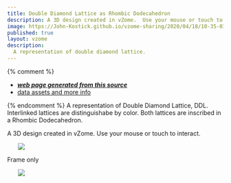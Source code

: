 ```yaml
---
title: Double Diamond Lattice as Rhombic Dodecahedron
description: A 3D design created in vZome.  Use your mouse or touch to interact.
image: https://John-Kostick.github.io/vzome-sharing/2020/04/18/10-35-01-DDL-as-RD/DDL-as-RD.png
published: true
layout: vzome
description:
  A representation of double diamond lattice.
---
```


{% comment %}
 - [***web page generated from this source***](<https://John-Kostick.github.io/vzome-sharing/2020/04/18/DDL-as-RD-10-35-01.html>)
 - [data assets and more info](<https://github.com/John-Kostick/vzome-sharing/tree/main/2020/04/18/10-35-01-DDL-as-RD/>)
 
{% endcomment %}
  A representation of Double Diamond Lattice, DDL. Interlinked lattices are distinguishabe by color. Both lattices are inscribed in a Rhombic Dodecahedron.  

A 3D design created in vZome.  Use your mouse or touch to interact.

<vzome-viewer style="width: 87%; height: 60vh; margin: 5%"
       src="https://John-Kostick.github.io/vzome-sharing/2020/04/18/10-35-01-DDL-as-RD/DDL-as-RD.vZome" >
  <img src="https://John-Kostick.github.io/vzome-sharing/2020/04/18/10-35-01-DDL-as-RD/DDL-as-RD.png" />
</vzome-viewer>

Frame only

<vzome-viewer style="width: 87%; height: 60vh; margin: 5%"
      src="https://John-Kostick.github.io/vzome-sharing/2022/06/21/14-57-43-DDL-as-RD.-2vZome/DDL-as-RD.-2vZome.vZome" >
 <img src="https://John-Kostick.github.io/vzome-sharing/2022/06/21/14-57-43-DDL-as-RD.-2vZome/DDL-as-RD.-2vZome.png" />
</vzome-viewer>
